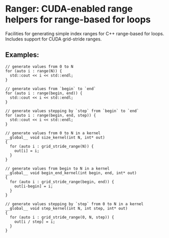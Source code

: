 # Ranger: CUDA-enabled range helpers for range-based for loops

Facilities for generating simple index ranges for C++ range-based for loops. Includes support for
CUDA grid-stride ranges.

## Examples:


```
// generate values from 0 to N
for (auto i : range(N)) {
  std::cout << i << std::endl;
}
```

```
// generate values from `begin` to `end`
for (auto i : range(begin, end)) {
  std::cout << i << std::endl;
}
```

```
// generate values stepping by `step` from `begin` to `end`
for (auto i : range(begin, end, step)) {
  std::cout << i << std::endl;
}
```

``` 
// generate values from 0 to N in a kernel
__global__ void size_kernel(int N, int* out)
{
  for (auto i : grid_stride_range(N)) {
    out[i] = i;
  }
}
```

```
// generate values from begin to N in a kernel
__global__ void begin_end_kernel(int begin, end, int* out)
{
  for (auto i : grid_stride_range(begin, end)) {
    out[i-begin] = i;
  }
}
```

```
// generate values stepping by `step` from 0 to N in a kernel
__global__ void step_kernel(int N, int step, int* out)
{
  for (auto i : grid_stride_range(0, N, step)) {
    out[i / step] = i;
  }
}
```
